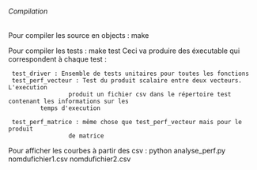 ###### Compilation ######

Pour compiler les source en objects :
     make

Pour compiler les tests :
     make test
Ceci va produire des éxecutable qui correspondent à chaque test :
     
     test_driver : Ensemble de tests unitaires pour toutes les fonctions
     test_perf_vecteur : Test du produit scalaire entre deux vecteurs. L'execution
     		         produit un fichier csv dans le répertoire test contenant les informations sur les
			 temps d'execution

     test_perf_matrice : même chose que test_perf_vecteur mais pour le produit
     		       	 de matrice

Pour afficher les courbes à partir des csv :
     python analyse_perf.py nomdufichier1.csv nomdufichier2.csv